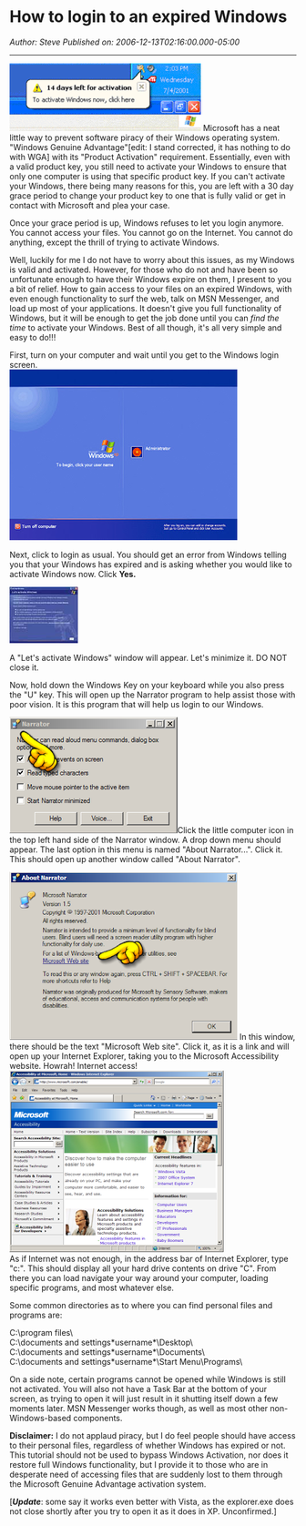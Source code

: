 # How to login to an expired Windows

*Author: Steve*
*Published on: 2006-12-13T02:16:00.000-05:00*

---

[![](gui16.gif)](http://bp0.blogger.com/_kfv2ADnjgQg/RX-tPUNyVKI/AAAAAAAAABg/5U8zHgPsmLA/s1600-h/gui16.gif) Microsoft has a neat little way to prevent software piracy of their Windows operating system. "Windows Genuine Advantage"[edit: I stand corrected, it has nothing to do with WGA] with its "Product Activation" requirement. Essentially, even with a valid product key, you still need to activate your Windows to ensure that only one computer is using that specific product key. If you can't activate your Windows, there being many reasons for this, you are left with a 30 day grace period to change your product key to one that is fully valid or get in contact with Microsoft and plea your case.  
  
Once your grace period is up, Windows refuses to let you login anymore. You cannot access your files. You cannot go on the Internet. You cannot do anything, except the thrill of trying to activate Windows.  
  
  
Well, luckily for me I do not have to worry about this issues, as my Windows is valid and activated. However, for those who do not and have been so unfortunate enough to have their Windows expire on them, I present to you a bit of relief. How to gain access to your files on an expired Windows, with even enough functionality to surf the web, talk on MSN Messenger, and load up most of your applications. It doesn't give you full functionality of Windows, but it will be enough to get the job done until you can *find the time* to activate your Windows. Best of all though, it's all very simple and easy to do!!!  
  
First, turn on your computer and wait until you get to the Windows login screen.  
[![](untitled.bmp)](http://bp3.blogger.com/_kfv2ADnjgQg/RX-xkENyVLI/AAAAAAAAABo/O9bcyuWjSI0/s1600-h/untitled.bmp)

Next, click to login as usual. You should get an error from Windows telling you that your Windows has expired and is asking whether you would like to activate Windows now. Click **Yes.**  
  
[![](00658516.jpg)](http://bp0.blogger.com/_kfv2ADnjgQg/RX-zYUNyVMI/AAAAAAAAABw/m-NsFCnjuUU/s1600-h/00658516.jpg) 

  
A "Let's activate Windows" window will appear. Let's minimize it. DO NOT close it.  


  
  
Now, hold down the Windows Key on your keyboard while you also press the "U" key. This will open up the Narrator program to help assist those with poor vision. It is this program that will help us login to our Windows.  
  
[![](narrator.png)](http://bp1.blogger.com/_kfv2ADnjgQg/RX-rSkNyVJI/AAAAAAAAABY/OHkpkY3T61M/s1600-h/narrator.png)Click the little computer icon in the top left hand side of the Narrator window. A drop down menu should appear. The last option in this menu is named "About Narrator...". Click it. This should open up another window called "About Narrator". 

[![](web.png)](http://bp0.blogger.com/_kfv2ADnjgQg/RX-rOUNyVII/AAAAAAAAABQ/fiUwDoPo2ZY/s1600-h/web.png) In this window, there should be the text "Microsoft Web site". Click it, as it is a link and will open up your Internet Explorer, taking you to the Microsoft Accessibility website. Howrah! Internet access!  
[![](Image4.png)](http://bp2.blogger.com/_kfv2ADnjgQg/RX-150NyVNI/AAAAAAAAAB4/CmCx1eA2o44/s1600-h/Image4.png)  
As if Internet was not enough, in the address bar of Internet Explorer, type "c:\". This should display all your hard drive contents on drive "C". From there you can load navigate your way around your computer, loading specific programs, and most whatever else.

Some common directories as to where you can find personal files and programs are:

C:\program files\  
C:\documents and settings\*username*\Desktop\  
C:\documents and settings\*username*\Documents\  
C:\documents and settings\*username*\Start Menu\Programs\

On a side note, certain programs cannot be opened while Windows is still not activated. You will also not have a Task Bar at the bottom of your screen, as trying to open it will just result in it shutting itself down a few moments later. MSN Messenger works though, as well as most other non-Windows-based components.

  
**Disclaimer:** I do not applaud piracy, but I do feel people should have access to their personal files, regardless of whether Windows has expired or not. This tutorial should not be used to bypass Windows Activation, nor does it restore full Windows functionality, but I provide it to those who are in desperate need of accessing files that are suddenly lost to them through the Microsoft Genuine Advantage activation system. 

[***Update***: some say it works even better with Vista, as the explorer.exe does not close shortly after you try to open it as it does in XP. Unconfirmed.] 

